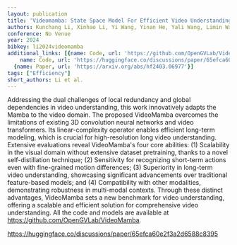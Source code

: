 ```yaml
---
layout: publication
title: 'Videomamba: State Space Model For Efficient Video Understanding'
authors: Kunchang Li, Xinhao Li, Yi Wang, Yinan He, Yali Wang, Limin Wang, Yu Qiao
conference: No Venue
year: 2024
bibkey: li2024videomamba
additional_links: [{name: Code, url: 'https://github.com/OpenGVLab/VideoMamba'}, {
    name: Code, url: 'https://huggingface.co/discussions/paper/65efca60e2f3a2d6588c8395'},
  {name: Paper, url: 'https://arxiv.org/abs/hf2403.06977'}]
tags: ["Efficiency"]
short_authors: Li et al.
---
```

Addressing the dual challenges of local redundancy and global dependencies in video understanding, this work innovatively adapts the Mamba to the video domain. The proposed VideoMamba overcomes the limitations of existing 3D convolution neural networks and video transformers. Its linear-complexity operator enables efficient long-term modeling, which is crucial for high-resolution long video understanding. Extensive evaluations reveal VideoMamba's four core abilities: (1) Scalability in the visual domain without extensive dataset pretraining, thanks to a novel self-distillation technique; (2) Sensitivity for recognizing short-term actions even with fine-grained motion differences; (3) Superiority in long-term video understanding, showcasing significant advancements over traditional feature-based models; and (4) Compatibility with other modalities, demonstrating robustness in multi-modal contexts. Through these distinct advantages, VideoMamba sets a new benchmark for video understanding, offering a scalable and efficient solution for comprehensive video understanding. All the code and models are available at https://github.com/OpenGVLab/VideoMamba.

https://huggingface.co/discussions/paper/65efca60e2f3a2d6588c8395